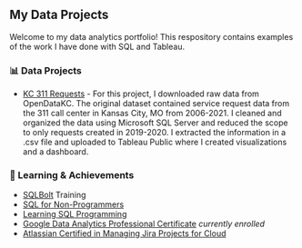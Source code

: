 ## My Data Projects

Welcome to my data analytics portfolio! This respository contains examples of the work I have done with SQL and Tableau.

### 📊 Data Projects
- [KC 311 Requests](https://github.com/lsaute/Data-Portfolio/tree/main/KC%20311%20Requests) - For this project, I downloaded raw data from OpenDataKC. The original dataset contained service request data from the 311 call center in Kansas City, MO from 2006-2021. I cleaned and organized the data using Microsoft SQL Server and reduced the scope to only requests created in 2019-2020. I extracted the information in a .csv file and uploaded to Tableau Public where I created visualizations and a dashboard.

### 📖 Learning & Achievements
- [SQLBolt](https://sqlbolt.com/) Training
- [SQL for Non-Programmers](https://www.linkedin.com/learning-login/share?forceAccount=false&redirect=https%3A%2F%2Fwww.linkedin.com%2Flearning%2Fsql-for-non-programmers%3Ftrk%3Dshare_ent_url%26shareId%3D0D9Cr80xTgWObZHmW9gZ1w%253D%253D)
- [Learning SQL Programming](https://www.linkedin.com/learning-login/share?forceAccount=false&redirect=https%3A%2F%2Fwww.linkedin.com%2Flearning%2Flearning-sql-programming-8382385%3Ftrk%3Dshare_ent_url%26shareId%3DUz6pvv74QBmjAkxkPp%252FzCg%253D%253D)
- [Google Data Analytics Professional Certificate](https://www.coursera.org/professional-certificates/google-data-analytics) *currently enrolled*
- [Atlassian Certified in Managing Jira Projects for Cloud](https://www.certmetrics.com/atlassian/public/badge.aspx?i=30&t=c&d=2022-06-30&ci=AT00162996)
